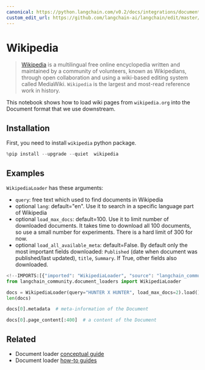 ```yaml
---
canonical: https://python.langchain.com/v0.2/docs/integrations/document_loaders/wikipedia/
custom_edit_url: https://github.com/langchain-ai/langchain/edit/master/docs/docs/integrations/document_loaders/wikipedia.ipynb
---
```


# Wikipedia

>[Wikipedia](https://wikipedia.org/) is a multilingual free online encyclopedia written and maintained by a community of volunteers, known as Wikipedians, through open collaboration and using a wiki-based editing system called MediaWiki. `Wikipedia` is the largest and most-read reference work in history.

This notebook shows how to load wiki pages from `wikipedia.org` into the Document format that we use downstream.

## Installation

First, you need to install `wikipedia` python package.


```python
%pip install --upgrade --quiet  wikipedia
```

## Examples

`WikipediaLoader` has these arguments:
- `query`: free text which used to find documents in Wikipedia
- optional `lang`: default="en". Use it to search in a specific language part of Wikipedia
- optional `load_max_docs`: default=100. Use it to limit number of downloaded documents. It takes time to download all 100 documents, so use a small number for experiments. There is a hard limit of 300 for now.
- optional `load_all_available_meta`: default=False. By default only the most important fields downloaded: `Published` (date when document was published/last updated), `title`, `Summary`. If True, other fields also downloaded.


```python
<!--IMPORTS:[{"imported": "WikipediaLoader", "source": "langchain_community.document_loaders", "docs": "https://api.python.langchain.com/en/latest/document_loaders/langchain_community.document_loaders.wikipedia.WikipediaLoader.html", "title": "Wikipedia"}]-->
from langchain_community.document_loaders import WikipediaLoader
```


```python
docs = WikipediaLoader(query="HUNTER X HUNTER", load_max_docs=2).load()
len(docs)
```


```python
docs[0].metadata  # meta-information of the Document
```


```python
docs[0].page_content[:400]  # a content of the Document
```


## Related

- Document loader [conceptual guide](/docs/concepts/#document-loaders)
- Document loader [how-to guides](/docs/how_to/#document-loaders)